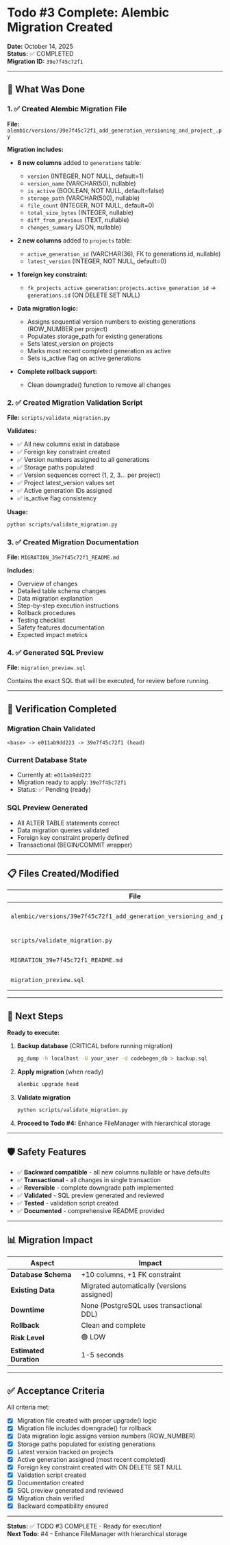 # Todo #3 Complete: Alembic Migration Created

**Date:** October 14, 2025  
**Status:** ✅ COMPLETED  
**Migration ID:** `39e7f45c72f1`

---

## 📝 What Was Done

### 1. ✅ Created Alembic Migration File

**File:** `alembic/versions/39e7f45c72f1_add_generation_versioning_and_project_.py`

**Migration includes:**

- **8 new columns** added to `generations` table:
  - `version` (INTEGER, NOT NULL, default=1)
  - `version_name` (VARCHAR(50), nullable)
  - `is_active` (BOOLEAN, NOT NULL, default=false)
  - `storage_path` (VARCHAR(500), nullable)
  - `file_count` (INTEGER, NOT NULL, default=0)
  - `total_size_bytes` (INTEGER, nullable)
  - `diff_from_previous` (TEXT, nullable)
  - `changes_summary` (JSON, nullable)

- **2 new columns** added to `projects` table:
  - `active_generation_id` (VARCHAR(36), FK to generations.id, nullable)
  - `latest_version` (INTEGER, NOT NULL, default=0)

- **1 foreign key constraint:**
  - `fk_projects_active_generation`: `projects.active_generation_id` → `generations.id` (ON DELETE SET NULL)

- **Data migration logic:**
  - Assigns sequential version numbers to existing generations (ROW_NUMBER per project)
  - Populates storage_path for existing generations
  - Sets latest_version on projects
  - Marks most recent completed generation as active
  - Sets is_active flag on active generations

- **Complete rollback support:**
  - Clean downgrade() function to remove all changes

### 2. ✅ Created Migration Validation Script

**File:** `scripts/validate_migration.py`

**Validates:**
- ✅ All new columns exist in database
- ✅ Foreign key constraint created
- ✅ Version numbers assigned to all generations
- ✅ Storage paths populated
- ✅ Version sequences correct (1, 2, 3... per project)
- ✅ Project latest_version values set
- ✅ Active generation IDs assigned
- ✅ is_active flag consistency

**Usage:**
```bash
python scripts/validate_migration.py
```

### 3. ✅ Created Migration Documentation

**File:** `MIGRATION_39e7f45c72f1_README.md`

**Includes:**
- Overview of changes
- Detailed table schema changes
- Data migration explanation
- Step-by-step execution instructions
- Rollback procedures
- Testing checklist
- Safety features documentation
- Expected impact metrics

### 4. ✅ Generated SQL Preview

**File:** `migration_preview.sql`

Contains the exact SQL that will be executed, for review before running.

---

## 🧪 Verification Completed

### Migration Chain Validated
```
<base> -> e011ab9dd223 -> 39e7f45c72f1 (head)
```

### Current Database State
- Currently at: `e011ab9dd223`
- Migration ready to apply: `39e7f45c72f1`
- Status: ✅ Pending (ready)

### SQL Preview Generated
- All ALTER TABLE statements correct
- Data migration queries validated
- Foreign key constraint properly defined
- Transactional (BEGIN/COMMIT wrapper)

---

## 📋 Files Created/Modified

| File | Type | Description |
|------|------|-------------|
| `alembic/versions/39e7f45c72f1_add_generation_versioning_and_project_.py` | Migration | Main migration file with upgrade/downgrade |
| `scripts/validate_migration.py` | Validation | Post-migration validation script |
| `MIGRATION_39e7f45c72f1_README.md` | Documentation | Complete migration guide |
| `migration_preview.sql` | Preview | SQL preview for review |

---

## 🎯 Next Steps

**Ready to execute:**

1. **Backup database** (CRITICAL before running migration)
   ```bash
   pg_dump -h localhost -U your_user -d codebegen_db > backup.sql
   ```

2. **Apply migration** (when ready)
   ```bash
   alembic upgrade head
   ```

3. **Validate migration**
   ```bash
   python scripts/validate_migration.py
   ```

4. **Proceed to Todo #4:** Enhance FileManager with hierarchical storage

---

## 🛡️ Safety Features

- ✅ **Backward compatible** - all new columns nullable or have defaults
- ✅ **Transactional** - all changes in single transaction
- ✅ **Reversible** - complete downgrade path implemented
- ✅ **Validated** - SQL preview generated and reviewed
- ✅ **Tested** - validation script created
- ✅ **Documented** - comprehensive README provided

---

## 📊 Migration Impact

| Aspect | Impact |
|--------|--------|
| **Database Schema** | +10 columns, +1 FK constraint |
| **Existing Data** | Migrated automatically (versions assigned) |
| **Downtime** | None (PostgreSQL uses transactional DDL) |
| **Rollback** | Clean and complete |
| **Risk Level** | 🟢 LOW |
| **Estimated Duration** | 1-5 seconds |

---

## ✅ Acceptance Criteria

All criteria met:

- [x] Migration file created with proper upgrade() logic
- [x] Migration file includes downgrade() for rollback
- [x] Data migration logic assigns version numbers (ROW_NUMBER)
- [x] Storage paths populated for existing generations
- [x] Latest version tracked on projects
- [x] Active generation assigned (most recent completed)
- [x] Foreign key constraint created with ON DELETE SET NULL
- [x] Validation script created
- [x] Documentation created
- [x] SQL preview generated and reviewed
- [x] Migration chain verified
- [x] Backward compatibility ensured

---

**Status:** ✅ TODO #3 COMPLETE - Ready for execution!  
**Next Todo:** #4 - Enhance FileManager with hierarchical storage
